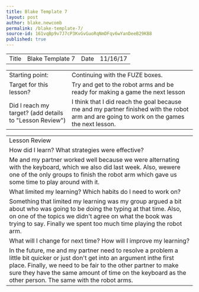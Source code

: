 ```yaml
---
title: Blake Template 7
layout: post
author: blake.newcomb
permalink: /blake-template-7/
source-id: 161vqBp9v7J7cP3KvGvGuoRqNmDFqv6wYanDeeB29KB8
published: true
---
```

 

<table>
  <tr>
    <td>Title</td>
    <td>Blake Template 7</td>
    <td>Date</td>
    <td>11/16/17</td>
  </tr>
</table>


<table>
  <tr>
    <td>Starting point:</td>
    <td>Continuing with the FUZE boxes.</td>
  </tr>
  <tr>
    <td>Target for this lesson?</td>
    <td>Try and get to the robot arms and be ready for making a game the next lesson</td>
  </tr>
  <tr>
    <td>Did I reach my target?
(add details to "Lesson Review")</td>
    <td>I think that I did reach the goal because me and my partner finished with the robot arm and are going to work on the games the next lesson.</td>
  </tr>
</table>


<table>
  <tr>
    <td>Lesson Review</td>
  </tr>
  <tr>
    <td>How did I learn? What strategies were effective?</td>
  </tr>
  <tr>
    <td>Me and my partner worked well because we were alternating with the keyboard, which we also did last week. Also, wewere one of the only groups to finish the robot arm which gave us some time to play around with it.</td>
  </tr>
  <tr>
    <td>What limited my learning? Which habits do I need to work on?</td>
  </tr>
  <tr>
    <td>Something that limited my learning was my group argued a bit about who was going to be doing the typing at that time. Also, on one of the topics we didn't agree on what the book was trying to say. Finally we spent too much time playing the robot arm.</td>
  </tr>
  <tr>
    <td>What will I change for next time? How will I improve my learning?</td>
  </tr>
  <tr>
    <td>In the future, me and my partner need to resolve a problem a little bit quicker or just don't get into an argument inthe first place. Finally, we need to be fair to the other partner to make sure they have the same amount of time on the keyboard as the other person. The same with the robot arms.</td>
  </tr>
</table>


